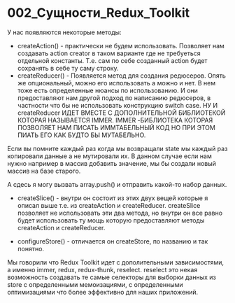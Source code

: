 # 002_Сущности_Redux_Toolkit

У нас появляются некоторые методы:

* createAction() - практически не будем использовать. Позволяет нам создавать action creator в таком варианте где не требуеться отдельной константы. Т.е. сам по себе созданный action будет сохранять в себе ту саму строку.
* createReducer() - Появляется метод для создания редюсеров. Опять же опциональный, можно его использовать а можно и нет. В нем тоже есть определенные нюансы по использованию. И они предоставляют нам другой подход по написанию редюсеров, в частности что бы не использовать конструкцию switch case. НУ И createReducer ИДЕТ ВМЕСТЕ С ДОПОЛНИТЕЛЬНОЙ БИБЛИОТЕКОЙ КОТОРАЯ НАЗЫВАЕТСЯ IMMER. IMMER -БИБЛИОТЕКА КОТОРАЯ ПОЗВОЛЯЕТ НАМ ПИСАТЬ ИММТАБЕЛЬНЫЙ КОД НО ПРИ ЭТОМ ПИАТЬ ЕГО КАК БУДТО БЫ МУТАБЕЛЬНО.

Если вы помните каждый раз когда мы возвращали state мы каждый раз копировали данные а не мутировали их. В данном случае если нам нужно например в массив добавить значение, мы бы создали новый массив на базе старого. 

А сдесь я могу вызвать array.push() и отправить какой-то набор данных.

* createSlice() - внутри он состоит из этих двух вещей которые я описал выше т.е. из createAction и createReducer. createSlice позволяет не использовать эти два метода, но внутри он все равно будет использовать ту мощь которую предоставляют методы createAction и createReducer.

* configureStore() - отличается он createStore, по названию и так понятно.

Мы говорили что Redux Toolkit идет с дополительными зависимостями, а именно immer, redux, redux-thunk, reselect. reselect это некая возможность создавать те самые селекторы для выборки данных из store с определенными мемоизациями, с определенными оптимизациями что более эффективно для наших приложений.